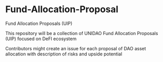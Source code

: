 # Fund-Allocation-Proposal
Fund Allocation Proposals (UIP)


This repository will be a collection of UNIDAO Fund Allocation Proposals (UIP) focused on DeFI ecosystem

Contributors might create an issue for each proposal of DAO asset allocation with description of risks and upside potential
